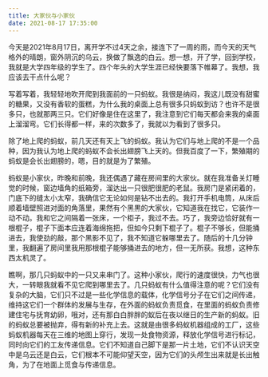 ```yaml
---
title: 大家伙与小家伙
date: 2021-08-17 17:35:00
---
```

今天是2021年8月17日，离开学不过4天之余，接连下了一周的雨，而今天的天气格外的晴朗，窗外阴沉的乌云，换做了飘逸的白云。想一想，开了学，回到学校，我就是大学四年级的学生了。四个年头的大学生涯已经快要落下帷幕了。我想，我应该去干点什么呢？

写着写着，我轻轻地吹开爬到我面前的一只蚂蚁。我很是纳闷，我这儿既没有甜蜜的糖果，又没有香软的蛋糕，为什么我的桌面上总有很多只蚂蚁到访？也许不是很多只，也就那两三只。它们好像是住在这里了，我注意到它们每天都会来我的桌面上溜溜弯。它们长得都一样，来的次数多了，我就以为看到了很多只。

除了地上爬的蚂蚁，前几天还有天上飞的蚂蚁。我认为它们与地上爬的不是一个品种，因为我认为地上爬的蚂蚁不会长出翅膀飞上天的。但我百度了一下，繁殖期的蚂蚁是会长出翅膀的，嗯，目的就是为了繁殖。

蚂蚁是小家伙，昨晚和前晚，我还偶遇了藏在房间里的大家伙。就在我准备关灯睡觉的时候，窗边墙角的纸箱旁，溜达出一只很肥很肥的老鼠。我房门是紧闭着的，门底下的缝太小太窄，我确信它无论如何是钻不出去的。我打开手机电筒，从床后顺着墙壁照进对面的角落里，果然有个黑黒的大家伙，它知道我在找它，它装作一动不动。我和它之间隔着一张床，一个柜子，我过不去。巧了，我旁边恰好就有一根棍子，棍子下面本应连着海绵拖把，但如今只剩下棍子了。棍子不够长，但能捅进去，我使劲的敲，那个黑影不见了，我不知道它躲哪里去了。随后的十几分钟里，我翻遍了房间里我用那根棍子能够捅进去的地方，但一无所获。我想，这种东西太机灵了。

瞧啊，那几只蚂蚁中的一只又来串门了。这种小家伙，爬行的速度很快，力气也很大，一转眼我就看不见它爬到哪里去了。几只蚂蚁有什么值得注意的呢？它们没有复杂的大脑，它们只不过是一些化学信息的载体，化学信号分子在它们之间传递，维持这它们一个群体的发展与生存，在外面的蚂蚁负责觅食，在里面的蚂蚁负责修建住宅与抚育幼卵，哦对，还有那白白胖胖的蚁后在夜以继日的生产新的蚂蚁。旧的蚂蚁总要被抛弃，得有新的补充上去。这就是由很多蚂蚁机器组成的工厂，这些蚂蚁机器每天在三维的地图上穿行，发现一处食物资源，释放化学信号进行标记，同时向它们的工友传递信息。它们不知道自己脚下是那一片土地，它们不认识天空中是乌云还是白云，它们根本不可能仰望天空，因为它们的头颅生出来就是长出触角，为了在地面上觅食与传递信息。

